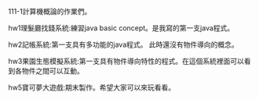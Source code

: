 111-1計算機概論的作業們。

hw1理髮廳找錢系統:練習java basic concept。是我寫的第一支java程式。

hw2記帳系統:第一支具有多功能的java程式。
此時還沒有物件導向的概念。

hw3果園生態模擬系統:第一支具有物件導向特性的程式。在這個系統裡面可以看到各物件之間可以互動。

hw5寶可夢大遊戲:期末製作。希望大家可以來玩看看。
